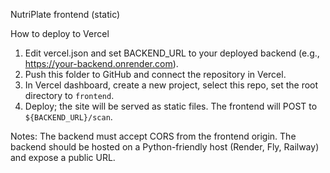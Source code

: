 NutriPlate frontend (static)

How to deploy to Vercel

1. Edit vercel.json and set BACKEND_URL to your deployed backend (e.g., https://your-backend.onrender.com).
2. Push this folder to GitHub and connect the repository in Vercel.
3. In Vercel dashboard, create a new project, select this repo, set the root directory to `frontend`.
4. Deploy; the site will be served as static files. The frontend will POST to `${BACKEND_URL}/scan`.

Notes: The backend must accept CORS from the frontend origin. The backend should be hosted on a Python-friendly host (Render, Fly, Railway) and expose a public URL.

